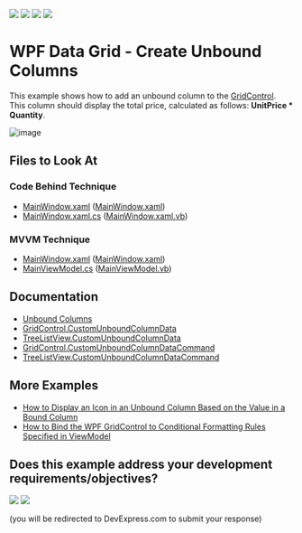 <!-- default badges list -->
![](https://img.shields.io/endpoint?url=https://codecentral.devexpress.com/api/v1/VersionRange/128649520/22.2.3%2B)
[![](https://img.shields.io/badge/Open_in_DevExpress_Support_Center-FF7200?style=flat-square&logo=DevExpress&logoColor=white)](https://supportcenter.devexpress.com/ticket/details/E1503)
[![](https://img.shields.io/badge/📖_How_to_use_DevExpress_Examples-e9f6fc?style=flat-square)](https://docs.devexpress.com/GeneralInformation/403183)
[![](https://img.shields.io/badge/💬_Leave_Feedback-feecdd?style=flat-square)](#does-this-example-address-your-development-requirementsobjectives)
<!-- default badges end -->

# WPF Data Grid - Create Unbound Columns

This example shows how to add an unbound column to the [GridControl](https://docs.devexpress.com/WPF/DevExpress.Xpf.Grid.GridControl). This column should display the total price, calculated as follows: **UnitPrice * Quantity**.

![image](https://user-images.githubusercontent.com/65009440/180465144-f19d5406-684e-47ed-b772-7d951f28ebb1.png)

<!-- default file list -->

## Files to Look At

### Code Behind Technique

- [MainWindow.xaml](./CS/DXGrid_UnboundColumns_CodeBehind/Window1.xaml) ([MainWindow.xaml](./VB/DXGrid_UnboundColumns_CodeBehind/Window1.xaml))
- [MainWindow.xaml.cs](./CS/DXGrid_UnboundColumns_CodeBehind/Window1.xaml.cs#L12-L18) ([MainWindow.xaml.vb](./VB/DXGrid_UnboundColumns_CodeBehind/Window1.xaml.vb#L15-L21))

### MVVM Technique

- [MainWindow.xaml](./CS/DXGrid_UnboundColumns_MVVM/MainWindow.xaml) ([MainWindow.xaml](./VB/DXGrid_UnboundColumns_MVVM/MainWindow.xaml))
- [MainViewModel.cs](./CS/DXGrid_UnboundColumns_MVVM/ViewModel.cs#L15-L21) ([MainViewModel.vb](./VB/DXGrid_UnboundColumns_MVVM/ViewModel.vb#L18-L24))

<!-- default file list end -->

## Documentation

- [Unbound Columns](https://docs.devexpress.com/WPF/6124/controls-and-libraries/data-grid/grid-view-data-layout/columns-and-card-fields/unbound-columns)
- [GridControl.CustomUnboundColumnData](https://docs.devexpress.com/WPF/DevExpress.Xpf.Grid.GridControl.CustomUnboundColumnData)
- [TreeListView.CustomUnboundColumnData](https://docs.devexpress.com/WPF/DevExpress.Xpf.Grid.TreeListView.CustomUnboundColumnData)
- [GridControl.CustomUnboundColumnDataCommand](https://docs.devexpress.com/WPF/DevExpress.Xpf.Grid.GridControl.CustomUnboundColumnDataCommand)
- [TreeListView.CustomUnboundColumnDataCommand](https://docs.devexpress.com/WPF/DevExpress.Xpf.Grid.TreeListView.CustomUnboundColumnDataCommand)

## More Examples

- [How to Display an Icon in an Unbound Column Based on the Value in a Bound Column](https://github.com/DevExpress-Examples/how-to-display-an-icon-in-an-unbound-column-based-on-the-value-stored-in-a-bound-column-e1266)
- [How to Bind the WPF GridControl to Conditional Formatting Rules Specified in ViewModel](https://github.com/DevExpress-Examples/wpf-mvvm-how-to-bind-the-gridcontrol-to-conditional-formatting-rules-specified-in-viewmodel)
<!-- feedback -->
## Does this example address your development requirements/objectives?

[<img src="https://www.devexpress.com/support/examples/i/yes-button.svg"/>](https://www.devexpress.com/support/examples/survey.xml?utm_source=github&utm_campaign=wpf-data-grid-create-unbound-columns&~~~was_helpful=yes) [<img src="https://www.devexpress.com/support/examples/i/no-button.svg"/>](https://www.devexpress.com/support/examples/survey.xml?utm_source=github&utm_campaign=wpf-data-grid-create-unbound-columns&~~~was_helpful=no)

(you will be redirected to DevExpress.com to submit your response)
<!-- feedback end -->
